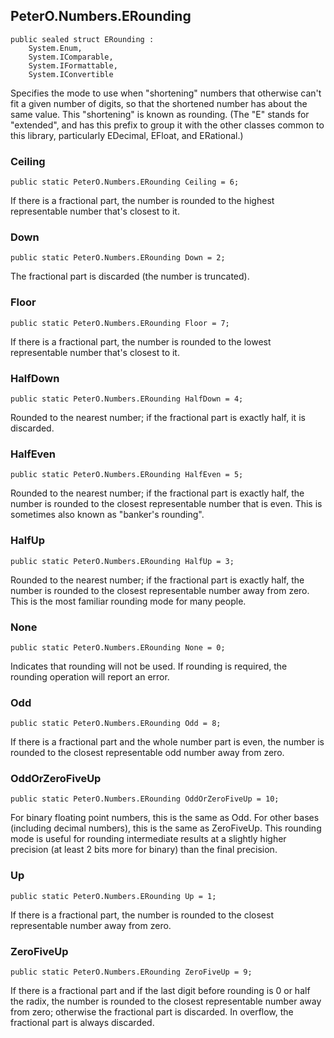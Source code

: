 ## PeterO.Numbers.ERounding

    public sealed struct ERounding :
        System.Enum,
        System.IComparable,
        System.IFormattable,
        System.IConvertible

Specifies the mode to use when "shortening" numbers that otherwise can't fit a given number of digits, so that the shortened number has about the same value. This "shortening" is known as rounding. (The "E" stands for "extended", and has this prefix to group it with the other classes common to this library, particularly EDecimal, EFloat, and ERational.)

### Ceiling

    public static PeterO.Numbers.ERounding Ceiling = 6;

If there is a fractional part, the number is rounded to the highest representable number that's closest to it.

### Down

    public static PeterO.Numbers.ERounding Down = 2;

The fractional part is discarded (the number is truncated).

### Floor

    public static PeterO.Numbers.ERounding Floor = 7;

If there is a fractional part, the number is rounded to the lowest representable number that's closest to it.

### HalfDown

    public static PeterO.Numbers.ERounding HalfDown = 4;

Rounded to the nearest number; if the fractional part is exactly half, it is discarded.

### HalfEven

    public static PeterO.Numbers.ERounding HalfEven = 5;

Rounded to the nearest number; if the fractional part is exactly half, the number is rounded to the closest representable number that is even. This is sometimes also known as "banker's rounding".

### HalfUp

    public static PeterO.Numbers.ERounding HalfUp = 3;

Rounded to the nearest number; if the fractional part is exactly half, the number is rounded to the closest representable number away from zero. This is the most familiar rounding mode for many people.

### None

    public static PeterO.Numbers.ERounding None = 0;

Indicates that rounding will not be used. If rounding is required, the rounding operation will report an error.

### Odd

    public static PeterO.Numbers.ERounding Odd = 8;

If there is a fractional part and the whole number part is even, the number is rounded to the closest representable odd number away from zero.

### OddOrZeroFiveUp

    public static PeterO.Numbers.ERounding OddOrZeroFiveUp = 10;

For binary floating point numbers, this is the same as Odd. For other bases (including decimal numbers), this is the same as ZeroFiveUp. This rounding mode is useful for rounding intermediate results at a slightly higher precision (at least 2 bits more for binary) than the final precision.

### Up

    public static PeterO.Numbers.ERounding Up = 1;

If there is a fractional part, the number is rounded to the closest representable number away from zero.

### ZeroFiveUp

    public static PeterO.Numbers.ERounding ZeroFiveUp = 9;

If there is a fractional part and if the last digit before rounding is 0 or half the radix, the number is rounded to the closest representable number away from zero; otherwise the fractional part is discarded. In overflow, the fractional part is always discarded.
